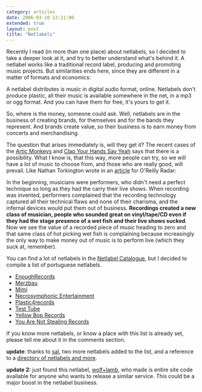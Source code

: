 ```yaml
---
category: articles
date: 2006-03-10 13:21:00
extended: true
layout: post
title: "Netlabels"
---
```


<p>Recently I read (in more than one place) about netlabels, so I decided to take a deeper look at it, and try to better understand what's behind it. A netlabel works like a traditional record label, producing and promoting music projects. But similarities ends here, since they are different in a matter of formats and economics:</p>
<!--more-->
<p>A netlabel distributes is music in digital audio format, online. Netlabels don't produce plastic, all their music is available somewhere in the net, in a mp3 or ogg format. And you can have them for free, it's yours to get it.</p><p>So, where is the money, someone could ask. Well, netlabels are in the business of creating brands, for themselves and for the bands they represent. And brands create value, so their business is to earn money from concerts and merchandising.</p><p>The question that arises immediately is, will they get it? The recent cases of the <a href="http://www.arcticmonkeys.com/">Artic Monkeys</a> and <a href="http://clapyourhandssayyeah.com/news.php">Clap Your Hands Say Yeah</a> says that there is a possibility. What I know is, that this way, more people can try, so we will have a lot of music to choose from, and those who are really good, will prevail. Like Nathan Torkington wrote in an <a href="http://radar.oreilly.com/archives/2005/10/netlabels_branding_wet_fish_an.html">article</a> for O'Reilly Radar:</p><p>In the beginning, musicians were performers, who didn't need a perfect technique so long as they had the carry their live shows. When recording was invented, performers complained that the recording technology captured all their technical flaws and none of their charisma, and the infernal devices would put them out of business. <b>Recordings created a new class of musician, people who sounded great on vinyl/tape/CD even if they had the stage presence of a wet fish and their live shows sucked</b>. Now we see the value of a recorded piece of music heading to zero and that same class of hot picking wet fish is complaining because increasingly the only way to make money out of music is to perform live (which they suck at, remember).</p><p>You can find a lot of netlabels in the <a href="http://www.phlow.de/netlabels/index.php/Main_Page">Netlabel Catalogue</a>, but I decided to compile a list of portuguese netlabels.</p> <ul>  <li><a href="http://enoughrecords.scene.org/">EnoughRecords</a>  <li><a href="http://merzindie.no.sapo.pt/news_pt.htm">Merzbau</a>   <li><a href="http://www.clubotaku.org/mimi/">Mimi</a>  <li><a href="http://www.necrosymphonic.com/">Necrosymphonic Entertainment</a>   <li><a href="http://plastic4records.com/">Plastic4records</a>   <li><a href="http://monocromatica.com/netlabel">Test Tube</a>  <li><a href="http://ybr.essaycollective.org/">Yellow Bop Records</a>  <li><a href="http://stealingorchestra.com/">You Are Not Stealing Records</a></ul><p>If you know more netlabels, or know a place with this list is already set, please tell me about it in the comments section.</p><p><b>update</b>: thanks to <a href="http://www.poisbem.com/">sal</a>, two more netlabels added to the list, and a reference to a <a href="http://www.poisbem.com/dir/index.htm">directory of netlabels and more</a>. <p><b>update 2:</b> just found this netlabel, <a href="http://wolflambmusic.com/music">wolf+lamb</a>, who made is entire site code available for anyone who wants to release a similar service.  This could be a major boost in the netlabel business.
